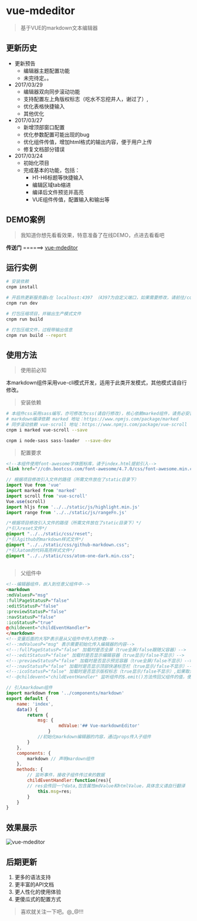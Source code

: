 # vue-mdeditor

> 基于VUE的markdown文本编辑器

## 更新历史

* 更新预告
    * 编辑器主题配置功能
    * 未完待定。。
* 2017/03/29
    * 编辑器双向同步滚动功能
    * 支持配置左上角版权标志（吃水不忘挖井人，谢过了）,
    * 优化表格快捷输入
    * 其他优化
* 2017/03/27  
    * 新增顶部窗口配置
    * 优化参数配置可能出现的bug
    * 优化组件传值，增加html格式的输出内容，便于用户上传
    * 修复文档部分错误
* 2017/03/24 
    * 初始化项目
    * 完成基本的功能，包括：
        * H1-H6标题等快捷输入
        * 编辑区域tab缩进
        * 编译后文件预览并高亮
        * VUE组件传值，配置输入和输出等

## DEMO案例
>  我知道你想先看看效果，特意准备了在线DEMO，点进去看看吧

**传送门** ======> [vue-mdeditor](https://ovenslove.github.io/vue-mdEditor/)

## 运行实例

``` bash
# 安装依赖
cnpm install

# 开启热更新服务器s在 localhost:4397 （4397为自定义端口，如果需要修改，请前往/config/index.js:26（port:4397）修改）
cnpm run dev

# 打包压缩项目，并输出生产模式文件
cnpm run build

# 打包压缩文件，过程带输出信息
cnpm run build --report
```
## 使用方法
> 使用前必知

本markdown组件采用vue-cli模式开发，适用于此类开发模式，其他模式请自行修改。

> 安装依赖
```bash
# 本组件css采用sass编写，亦可修改为css(请自行修改)，核心依赖marked组件，请务必安装，谢谢
# markdown编译依赖 marked 地址：https://www.npmjs.com/package/marked
# 同步滚动依赖 vue-scroll 地址：https://www.npmjs.com/package/vue-scroll
cnpm i marked vue-scroll --save

cnpm i node-sass sass-loader  --save-dev
```
> 配置要求
```html
<!--本组件使用font-awesome字体图标库，请于index.html提前引入-->
<link href="//cdn.bootcss.com/font-awesome/4.7.0/css/font-awesome.min.css" rel="stylesheet">
```
```javascript
// 根据项目修改引入文件的路径（所需文件放在了static目录下）
import Vue from 'vue'
import marked from 'marked'
import scroll from 'vue-scroll'
Vue.use(scroll)
import hljs from '../../static/js/highlight.min.js'
import range from '../../static/js/rangeFn.js'
```
```css
/*根据项目修改引入文件的路径（所需文件放在了static目录下）*/
/*引入reset文件*/
@import "../../static/css/reset";
/*引入github的markdown样式文件*/
@import "../../static/css/github-markdown.css";
/*引入atom的代码高亮样式文件*/
@import "../../static/css/atom-one-dark.min.css";
    
```

> 父组件中

```html
<!--编辑器组件，嵌入到任意父组件中-->
<markdown 
:mdValuesP="msg" 
:fullPageStatusP="false" 
:editStatusP="false" 
:previewStatusP="false"
:navStatusP="false"  
:icoStatusP="true"  
@childevent="childEventHandler">
</markdown>
<!--变量后面的大写P表示是从父组件中传入的参数-->
<!--:mdValuesP="msg" 表示需要初始化传入编辑器的内容-->
<!--:fullPageStatusP="false" 加载时是否全屏（true全屏/false跟随父容器）-->
<!--:editStatusP="false" 加载时是否显示编辑容器（true显示/false不显示）-->
<!--:previewStatusP="false" 加载时是否显示预览容器（true全屏/false不显示）-->
<!--:navStatusP="false" 加载时是否显示顶部快速标签栏（true显示/false不显示）-->
<!--:icoStatusP="false" 加载时是否显示版权标志（true显示/false不显示）,如果取消掉，请勿忘挖井人，谢谢！-->
<!--@childevent="childEventHandler" 监听组件的$.emit()方法传回父组件的值，便于父容器保存获取-->

```
```javascript
// 引入markdown组件
import markdown from '../components/markdown'
export default {
    name: 'index',
    data() {
        return {
            msg: {
                    mdValue:'## Vue-markdownEditor'
                }
            //初始化markdown编辑器的内容，通过props传入子组件
        }
    },
    components: {
        markdown // 声明mardown组件
    },
    methods: {
        // 监听事件，接收子组件传过来的数据
        childEventHandler:function(res){
        // res会传回一个data,包含属性mdValue和htmlValue，具体含义请自行翻译
            this.msg=res;
        }
    }
}
```
## 效果展示

![vue-mdeditor](http://static-oven.b0.upaiyun.com/github-resource/markdownEditor.png)

## 后期更新

1. 更多的语法支持
2. 更丰富的API文档
3. 更人性化的使用体验
4. 更傻瓜式的配置方式

> 喜欢就关注一下吧。@_@!!!